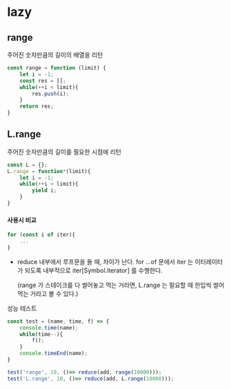 # lazy



## range

주어진 숫자만큼의 길이의 배열을 리턴

```javascript
const range = function (limit) {
    let i = -1;
    const res = [];
    while(++i < limit){
		res.push(i);
    }
    return res;
}
```



## L.range

주어진 숫자만큼의 길이를 필요한 시점에 리턴

```javascript
const L = {};
L.range = function*(limit){
    let i = -1;
    while(++i < limit){
        yield i;
    }
}
```





#### 사용시 비교

```javascript
for (const i of iter){
    ...
}
```

- reduce 내부에서 루프문을 돌 때, 차이가 난다. 
  for ...of 문에서 iter 는 이터레이터가 되도록 내부적으로 iter[Symbol.iterator] 를 수행한다.

  (range 가 스테이크를 다 썰어놓고 먹는 거라면,  L.range 는 필요할 때 한입씩 썰어먹는 거라고 볼 수 있다.)



성능 테스트

```javascript
const test = (name, time, f) => {
    console.time(name);
    while(time--){
        f();
    }
    console.timeEnd(name);
}

test('range', 10, ()=> reduce(add, range(10000)));
test('L.range', 10, ()=> reduce(add, L.range(10000)));
```

